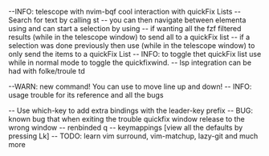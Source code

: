 --INFO: telescope with nvim-bqf cool interaction with quickFix Lists
-- Search for text by calling <leader>st
-- you can then navigate between elementa using <C-J><C-K> and can start a selection by using <C-i>
-- if wanting all the fzf filtered results <C-q> (while in the telescope window) to send all to a quickFix list
-- if a selection was done previously then use <A-q> (while in the telescope window) to only send the items to a quickFix List
-- INFO: to toggle thet quickFix list use <A-q> while in normal mode to toggle the quickfixwind.
-- lsp integration can be had with folke/troule <Leader>td

--WARN: new command! You can use <A-j><A-k> to move line up and down!
-- INFO: usage trouble for its reference and all the bugs

-- Use which-key to add extra bindings with the leader-key prefix
-- BUG: known bug that when exiting the trouble quickfix window release to the wrong window
-- renbinded q
-- keymappings [view all the defaults by pressing <leader>Lk]
-- TODO: learn vim surround, vim-matchup, lazy-git and much more

